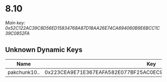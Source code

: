 # 8.10

###### *Main key: 0x52C122AC39C8D56ED15834768A87D18AA26E74CA694060B9E6BCC1C39C0852FA*

## Unknown Dynamic Keys

| Name         | Key                                                                |
|--------------|--------------------------------------------------------------------|
| pakchunk10.. | 0x223CEA9E71E367EAFA582E077BF25AC0EC91ECBC5E31B9B9F3CD1C0C60EBD9E5 |
